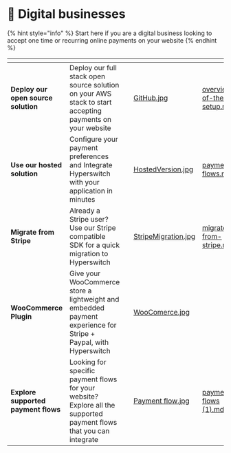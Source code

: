# 🛒 Digital businesses

{% hint style="info" %}
Start here if you are a digital business looking to accept one time or recurring online payments on your website
{% endhint %}

<table data-card-size="large" data-view="cards"><thead><tr><th></th><th></th><th></th><th data-hidden data-card-cover data-type="files"></th><th data-hidden data-card-target data-type="content-ref"></th></tr></thead><tbody><tr><td><strong>Deploy our open source solution</strong></td><td>Deploy our full stack open source solution on your AWS stack to start accepting payments on your website</td><td></td><td><a href="../.gitbook/assets/GitHub.jpg">GitHub.jpg</a></td><td><a href="../overview-of-the-setup.md">overview-of-the-setup.md</a></td></tr><tr><td><strong>Use our hosted solution</strong></td><td>Configure your payment preferences and Integrate Hyperswitch with your application in minutes</td><td></td><td><a href="../.gitbook/assets/HostedVersion.jpg">HostedVersion.jpg</a></td><td><a href="../learn-how-hyperswitch-works/payment-flows.md">payment-flows.md</a></td></tr><tr><td><strong>Migrate from Stripe</strong></td><td>Already a Stripe user? Use our Stripe compatible SDK for a quick migration to Hyperswitch</td><td></td><td><a href="../.gitbook/assets/StripeMigration.jpg">StripeMigration.jpg</a></td><td><a href="../hosted-version-docs/migrate-from-stripe.md">migrate-from-stripe.md</a></td></tr><tr><td><strong>WooCommerce Plugin</strong></td><td>Give your WooCommerce store a lightweight and embedded payment experience for Stripe + Paypal, with Hyperswitch</td><td></td><td><a href="../.gitbook/assets/WooComerce.jpg">WooComerce.jpg</a></td><td></td></tr><tr><td><strong>Explore supported payment flows</strong></td><td>Looking for specific payment flows for your website? Explore all the supported payment flows that you can integrate</td><td></td><td><a href="../.gitbook/assets/Payment flow.jpg">Payment flow.jpg</a></td><td><a href="../learn-how-hyperswitch-works/payment-flows (1).md">payment-flows (1).md</a></td></tr></tbody></table>
